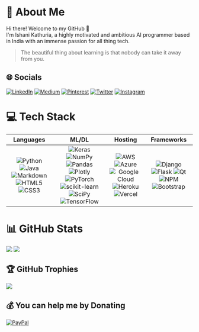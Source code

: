 # 💫 About Me
Hi there! Welcome to my GitHub :hugs:  
I'm Ishani Kathuria, a highly motivated and ambitious AI programmer based in India with an immense passion for all thing tech.
> The beautiful thing about learning is that nobody can take it away from you.


## 🌐 Socials
[![LinkedIn](https://img.shields.io/badge/LinkedIn-%230077B5.svg?logo=linkedin&logoColor=white)](https://linkedin.com/in/ishani-kathuria) [![Medium](https://img.shields.io/badge/Medium-12100E?logo=medium&logoColor=white)](https://medium.com/@ishani-kathuria) [![Pinterest](https://img.shields.io/badge/Pinterest-%23E60023.svg?logo=Pinterest&logoColor=white)](https://pinterest.com/ishani_kathuria) [![Twitter](https://img.shields.io/badge/Twitter-%231DA1F2.svg?logo=Twitter&logoColor=white)](https://twitter.com/IshaniKathuria) [![Instagram](https://img.shields.io/badge/Instagram-%23E4405F.svg?logo=Instagram&logoColor=white)](https://instagram.com/ishani_creates) 

# 💻 Tech Stack
| **Languages** | **ML/DL** | **Hosting** | **Frameworks** |
| :-----------: | :-------: | :---------: | :------------: |
|![Python](https://img.shields.io/badge/python-3670A0?style=for-the-badge&logo=python&logoColor=ffdd54) ![Java](https://img.shields.io/badge/java-%23ED8B00.svg?style=for-the-badge&logo=java&logoColor=white) ![Markdown](https://img.shields.io/badge/markdown-%23000000.svg?style=for-the-badge&logo=markdown&logoColor=white) ![HTML5](https://img.shields.io/badge/html5-%23E34F26.svg?style=for-the-badge&logo=html5&logoColor=white) ![CSS3](https://img.shields.io/badge/css3-%231572B6.svg?style=for-the-badge&logo=css3&logoColor=white) | ![Keras](https://img.shields.io/badge/Keras-%23D00000.svg?style=for-the-badge&logo=Keras&logoColor=white) ![NumPy](https://img.shields.io/badge/numpy-%23013243.svg?style=for-the-badge&logo=numpy&logoColor=white) ![Pandas](https://img.shields.io/badge/pandas-%23150458.svg?style=for-the-badge&logo=pandas&logoColor=white) ![Plotly](https://img.shields.io/badge/Plotly-%233F4F75.svg?style=for-the-badge&logo=plotly&logoColor=white) ![PyTorch](https://img.shields.io/badge/PyTorch-%23EE4C2C.svg?style=for-the-badge&logo=PyTorch&logoColor=white) ![scikit-learn](https://img.shields.io/badge/scikit--learn-%23F7931E.svg?style=for-the-badge&logo=scikit-learn&logoColor=white) ![SciPy](https://img.shields.io/badge/SciPy-%230C55A5.svg?style=for-the-badge&logo=scipy&logoColor=%white) ![TensorFlow](https://img.shields.io/badge/TensorFlow-%23FF6F00.svg?style=for-the-badge&logo=TensorFlow&logoColor=white) | ![AWS](https://img.shields.io/badge/AWS-%23FF9900.svg?style=for-the-badge&logo=amazon-aws&logoColor=white) ![Azure](https://img.shields.io/badge/azure-%230072C6.svg?style=for-the-badge&logo=azure-devops&logoColor=white) ![Google Cloud](https://img.shields.io/badge/Google%20Cloud-%234285F4.svg?style=for-the-badge&logo=google-cloud&logoColor=white) ![Heroku](https://img.shields.io/badge/heroku-%23430098.svg?style=for-the-badge&logo=heroku&logoColor=white) ![Vercel](https://img.shields.io/badge/vercel-%23000000.svg?style=for-the-badge&logo=vercel&logoColor=white) | ![Django](https://img.shields.io/badge/django-%23092E20.svg?style=for-the-badge&logo=django&logoColor=white) ![Flask](https://img.shields.io/badge/flask-%23000.svg?style=for-the-badge&logo=flask&logoColor=white) ![Qt](https://img.shields.io/badge/Qt-%23217346.svg?style=for-the-badge&logo=Qt&logoColor=white) ![NPM](https://img.shields.io/badge/NPM-%23000000.svg?style=for-the-badge&logo=npm&logoColor=white) ![Bootstrap](https://img.shields.io/badge/bootstrap-%23563D7C.svg?style=for-the-badge&logo=bootstrap&logoColor=white) |

# 📊 GitHub Stats
![](https://github-readme-stats.vercel.app/api?username=ikathuria&theme=graywhite&hide_border=false&include_all_commits=false&count_private=true)
![](http://github-readme-streak-stats.herokuapp.com?user=ikathuria&border_radius=4.4&date_format=M%20j%5B%2C%20Y%5D&mode=weekly)

## 🏆 GitHub Trophies
![](https://github-profile-trophy.vercel.app/?username=ikathuria&theme=flat&no-frame=false&no-bg=false&margin-w=4)

## 💰 You can help me by Donating
[![PayPal](https://img.shields.io/badge/PayPal-00457C?style=for-the-badge&logo=paypal&logoColor=white)](https://paypal.me/IshaniKathuriaIN) 

<!-- Proudly created with [GPRM](https://gprm.itsvg.in) -->
